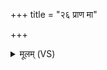 +++
title = "२६ प्राण मा"

+++
<details><summary>मूलम् (VS)</summary>

प्राण॒ मा मत्प॒र्यावृ॑तो॒ न मद॒न्यो भ॑विष्यसि।  
अ॒पां गर्भ॑मिव जी॒वसे॒ प्राण॑ ब॒ध्नामि॑ त्वा॒ मयि॑ ॥
</details>